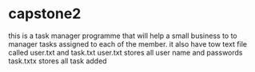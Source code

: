 # capstone2
this is a task manager programme that will help a small business to to manager tasks assigned to each of the member.
it also have tow text file called user.txt and task.txt
user.txt stores all user name and passwords
task.txtx stores all task added

